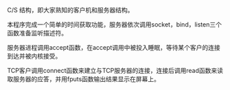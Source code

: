 C/S 结构，即大家熟知的客户机和服务器结构。


本程序完成一个简单的时间获取功能，服务器依次调用socket，bind，listen三个函数准备监听描述符。


服务器进程调用accept函数，在accept调用中被投入睡眠，等待某个客户的连接到达并被内核接受。


TCP客户调用connect函数来建立与TCP服务器的连接，连接后调用read函数来读取服务器的应答，并用fputs函数输出结果显示在屏幕上。
